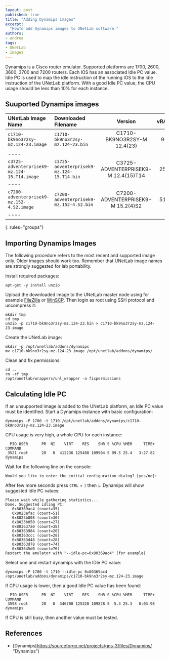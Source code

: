 ```yaml
---
layout: post
published: true
title: "Adding Dynamips images"
excerpt:
  "HowTo add Dynamips images to UNetLab software."
authors:
- andrea
tags:
- UNetLab
- Images
---
```

Dynamips is a Cisco router emulator. Supported platforms are 1700, 2600, 3600, 3700 and 7200 routers. Each IOS has an associated Idle PC value. Idle PC is used to map the idle instruction of the running IOS to the idle instruction of the UNetLab platform. With a good Idle PC value, the CPU usage should be less than 10% for each instance.

## Suuported Dynamips images

| UNetLab Image Name | Downloaded Filename | Version | vRAM | Idle PC |
|:--|:--|:-:|:-:|:-:|
| `c1710-bk9no3r2sy-mz.124-23.image` | `c1710-bk9no3r2sy-mz.124-23.bin` | C1710-BK9NO3R2SY-M 12.4(23) | 96 | 0x80369ac4 |
|----
| `c3725-adventerprisek9-mz.124-15.T14.image` | `c3725-adventerprisek9-mz.124-15.T14.bin` | C3725-ADVENTERPRISEK9-M 12.4(15)T14 | 256 | 0x60c08728 |
|----
| `c7200-adventerprisek9-mz.152-4.S2.image` | `c7200-adventerprisek9-mz.152-4.S2.bin` | C7200-ADVENTERPRISEK9-M 15.2(4)S2 | 512 | 0x60630d5c |
|----
{: rules="groups"}

## Importing Dynamips Images
The following procedure refers to the most recent and supported image only. Older images should work too. Remember that UNetLab image names are strongly suggested for lab portability.

Install required packages:

~~~
apt-get -y install unzip
~~~

Upload the downloaded image to the UNetLab master node using for example [FileZilla](https://filezilla-project.org/ "FileZilla") or [WinSCP](http://winscp.net/ "WinSCP"). Then login as root using SSH protocol and uncompress it:

~~~
mkdir tmp
cd tmp
unzip -p c1710-bk9no3r2sy-mz.124-23.bin > c1710-bk9no3r2sy-mz.124-23.image
~~~

Create the UNetLab image:

~~~
mkdir -p /opt/unetlab/addons/dynamips
mv c1710-bk9no3r2sy-mz.124-23.image /opt/unetlab/addons/dynamips/
~~~

Clean and fix permissions:

~~~
cd ..
rm -rf tmp
/opt/unetlab/wrappers/unl_wrapper -a fixpermissions
~~~

## Calculating Idle PC

If an unsupported image is added to the UNetLab platform, an Idle PC value must be identified. Start a Dynamips instance with basic configuration:

~~~
dynamips -P 1700 -t 1710 /opt/unetlab/addons/dynamips/c1710-bk9no3r2sy-mz.124-23.image
~~~

CPU usage is very high, a whole CPU for each instance:

~~~
  PID USER      PR  NI    VIRT    RES    SHR S %CPU %MEM     TIME+ COMMAND
 3521 root      20   0  412236 125408 109904 S 99.5 25.4   3:27.82 dynamips
~~~

Wait for the following line on the console:

~~~
Would you like to enter the initial configuration dialog? [yes/no]:
~~~

After few more seconds press `CTRL` + `]` then `i`. Dynamips will show suggested Idle PC values:

~~~
Please wait while gathering statistics...
Done. Suggested idling PC:
   0x80369ac4 (count=35)
   0x8023afac (count=51)
   0x8023b008 (count=30)
   0x8023b050 (count=27)
   0x803637a0 (count=38)
   0x80363984 (count=20)
   0x80363ccc (count=28)
   0x80363d48 (count=28)
   0x80363d78 (count=74)
   0x803645d0 (count=76)
Restart the emulator with "--idle-pc=0x80369ac4" (for example)
~~~

Select one and restart dynamips with the IDle PC value:

~~~
dynamips -P 1700 -t 1710 --idle-pc 0x80369ac4 /opt/unetlab/addons/dynamips/c1710-bk9no3r2sy-mz.124-23.image
~~~

If CPU usage is lower, then a good Idle PC value has been found:

~~~
  PID USER      PR  NI    VIRT    RES    SHR S %CPU %MEM     TIME+ COMMAND
 3598 root      20   0  346700 125328 109828 S  5.3 25.3   0:03.98 dynamips
~~~

If CPU is still busy, then another value must be tested.

## References

* [Dynamips[https://sourceforge.net/projects/gns-3/files/Dynamips/ "Dynamips")
